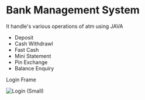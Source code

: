 # Bank Management System
It handle's various operations of atm using JAVA
+ Deposit
+ Cash Withdrawl
+ Fast Cash
+ Mini Statement
+ Pin Exchange
+ Balance Enquiry

Login Frame

![Login (Small)](https://user-images.githubusercontent.com/111033014/216552363-7173def5-7493-4eff-8800-b31da66e6d2d.png)
